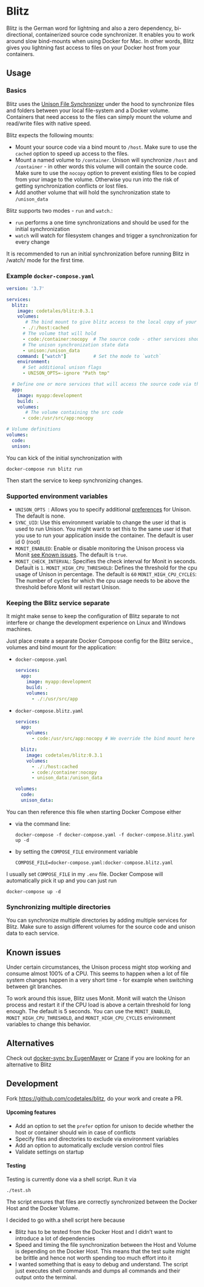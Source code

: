 # Blitz
Blitz is the German word for lightning and also a zero dependency, bi-directional, containerized source code synchronizer. It enables you to work around slow bind-mounts when using Docker for Mac. In other words, Blitz gives you lightning fast access to files on your Docker host from your containers.

## Usage
### Basics
Blitz uses the [Unison File Synchronizer](https://www.cis.upenn.edu/~bcpierce/unison/) under the hood to synchronize files and folders between your local file-system and a Docker volume. Containers that need access to the files can simply mount the volume and read/write files with native speed.

Blitz expects the following mounts:
* Mount your source code via a bind mount to `/host`. Make sure to use the `cached` option to speed up access to the files.
* Mount a named volume to `/container`. Unison will synchronize `/host` and `/container` - in other words this volume will contain the source code. Make sure to use the `nocopy` option to prevent existing files to be copied from your image to the volume. Otherwise you run into the risk of getting synchronization conflicts or lost files.
* Add another volume that will hold the synchronization state to `/unison_data`

Blitz supports two modes - `run` and `watch`.:
* `run` performs a one time synchronizations and should be used for the initial synchronization
* `watch` will watch for filesystem changes and trigger a synchronization for every change

It is recommended to run an initial synchronization before running Blitz in /watch/ mode for the first time.

### Example `docker-compose.yaml`
```yaml
version: '3.7'

services:
  blitz:
    image: codetales/blitz:0.3.1
    volumes:
       # The bind mount to give blitz access to the local copy of your source code
      - ./:/host:cached
      # The volume that will hold
      - code:/container:nocopy  # The source code - other services should mount this volume for source code access.
      # The unison synchronization state data
      - unison:/unison_data
    command: ["watch"]          # Set the mode to `watch`
    environment:
      # Set additional unison flags
      - UNISON_OPTS=-ignore "Path tmp"

  # Define one or more services that will access the source code via the synchrtonized volume.
  app:
    image: myapp:development
    build: .
    volumes:
       # The volume containing the src code
      - code:/usr/src/app:nocopy

# Volume definitions
volumes:
  code:
  unison:
```

You can kick of the initial synchronization with
```
docker-compose run blitz run
```

Then start the service to keep synchronizing changes.

### Supported environment variables
* `UNISON_OPTS `: Allows you to specify additional [preferences](https://www.cis.upenn.edu/~bcpierce/unison/download/releases/stable/unison-manual.html#prefs ) for Unison. The default is none.
* `SYNC_UID`: Use this environment variable to change the user id that is used to run Unison. You might want to set this to the same user id that you use to run your application inside the container. The default is user id 0 (root)
* `MONIT_ENABLED`: Enable or disable monitoring the Unison process via Monit [see Known issues](#known-issues). The default is `true`.
* `MONIT_CHECK_INTERVAL`: Specifies the check interval for Monit in seconds. Default is `1`.
`MONIT_HIGH_CPU_THRESHOLD`: Defines the threshold for the cpu usage of Unison in percentage. The default is `60`
`MONIT_HIGH_CPU_CYCLES`: The number of cycles for which the cpu usage needs to be above the threshold before Monit will restart Unison.

### Keeping the Blitz service separate
It might make sense to keep the configuration of Blitz separate to not interfere or change the development experience on Linux and Windows machines.

Just place create a separate Docker Compose config for the Blitz service., volumes and bind mount for the application:

* `docker-compose.yaml`
  ```yaml
  services:
    app:
      image: myapp:development
      build: .
      volumes:
        - ./:/usr/src/app
  ```

* `docker-compose.blitz.yaml`
  ```yaml
  services:
    app:
      volumes:
        - code:/usr/src/app:nocopy # We override the bind mount here and use the volume instead

    blitz:
      image: codetales/blitz:0.3.1
      volumes:
        - ./:/host:cached
        - code:/container:nocopy
        - unison_data:/unison_data

  volumes:
    code:
    unison_data:
  ```

You can then reference this file when starting Docker Compose either
* via the command line:
  ```
  docker-compose -f docker-compose.yaml -f docker-compose.blitz.yaml up -d
  ```
* by setting the `COMPOSE_FILE` environment variable
  ```
  COMPOSE_FILE=docker-compose.yaml:docker-compose.blitz.yaml
  ```
I usually set `COMPOSE_FILE` in my `.env` file. Docker Compose will automatically pick it up and you can just run
  ```
  docker-compose up -d
  ```

### Synchronizing multiple directories
You can synchronize multiple directories by adding multiple services for Blitz. Make sure to assign different volumes for the source code and unison data to each service.

## Known issues
Under certain circumstances, the Unison process might stop working and consume almost 100% of a CPU. This seems to happen when a lot of file system changes happen in a very short time - for example when switching between git branches.

To work around this issue, Blitz uses Monit. Monit will watch the Unison process and restart it if the CPU load is above a certain threshold for long enough. The default is 5 seconds. You can use the `MONIT_ENABLED`, `MONIT_HIGH_CPU_THRESHOLD`, and `MONIT_HIGH_CPU_CYCLES` environment variables to change this behavior.

## Alternatives
Check out [docker-sync by EugenMayer](http://docker-sync.io/) or [Crane](https://www.crane-orchestration.com) if you are looking for an alternative to Blitz

## Development
Fork https://github.com/codetales/blitz, do your work and create a PR.

#### Upcoming features
* Add an option to set the `prefer` option for unison to decide whether the host or container should win in case of conflicts
* Specify files and directories to exclude via environment variables
* Add an option to automatically exclude version control files
* Validate settings on startup

#### Testing
Testing is currently done via a shell script. Run it via
```
./test.sh
```

The script ensures that files are correctly synchronized between the Docker Host and the Docker Volume.

I decided to go with.a shell script here because
* Blitz has to be tested from the Docker Host and I didn’t want to introduce a lot of dependencies
* Speed and timing the file synchronization between the Host and Volume is depending on the Docker Host. This means that the test suite might be brittle and hence not worth spending too much effort into it
* I wanted something that is easy to debug and understand. The script just executes shell commands and dumps all commands and their output onto the terminal.

